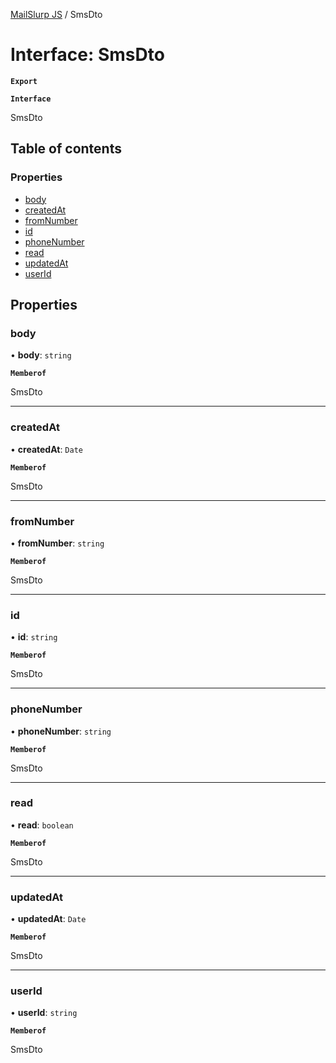 [MailSlurp JS](../README.md) / SmsDto

# Interface: SmsDto

**`Export`**

**`Interface`**

SmsDto

## Table of contents

### Properties

- [body](SmsDto.md#body)
- [createdAt](SmsDto.md#createdat)
- [fromNumber](SmsDto.md#fromnumber)
- [id](SmsDto.md#id)
- [phoneNumber](SmsDto.md#phonenumber)
- [read](SmsDto.md#read)
- [updatedAt](SmsDto.md#updatedat)
- [userId](SmsDto.md#userid)

## Properties

### body

• **body**: `string`

**`Memberof`**

SmsDto

___

### createdAt

• **createdAt**: `Date`

**`Memberof`**

SmsDto

___

### fromNumber

• **fromNumber**: `string`

**`Memberof`**

SmsDto

___

### id

• **id**: `string`

**`Memberof`**

SmsDto

___

### phoneNumber

• **phoneNumber**: `string`

**`Memberof`**

SmsDto

___

### read

• **read**: `boolean`

**`Memberof`**

SmsDto

___

### updatedAt

• **updatedAt**: `Date`

**`Memberof`**

SmsDto

___

### userId

• **userId**: `string`

**`Memberof`**

SmsDto
